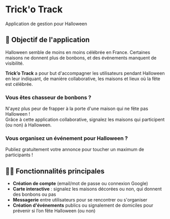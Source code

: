 # Trick'o Track  
Application de gestion pour Halloween
## 🎯 Objectif de l'application

Halloween semble de moins en moins célébrée en France. Certaines maisons ne donnent plus de bonbons, et des événements manquent de visibilité.

**Trick’o Track** a pour but d'accompagner les utilisateurs pendant Halloween en leur indiquant, de manière collaborative, les maisons et lieux où la fête est célébrée.

### Vous êtes chasseur de bonbons ?
N'ayez plus peur de frapper à la porte d'une maison qui ne fête pas Halloween !  
Grâce à cette application collaborative, signalez les maisons qui participent (ou non) à Halloween.

### Vous organisez un événement pour Halloween ?
Publiez gratuitement votre annonce pour toucher un maximum de participants !

## 🧙‍♀️ Fonctionnalités principales

- **Création de compte** (email/mot de passe ou connexion Google)
- **Carte interactive** : signalez les maisons décorées ou non, qui donnent des bonbons ou pas
- **Messagerie** entre utilisateurs pour se rencontrer ou s'organiser
- **Création d'événements** publics ou signalement de domiciles pour prévenir si l’on fête Halloween (ou non)
